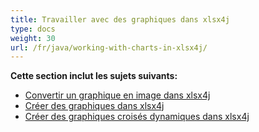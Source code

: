 ```yaml
---
title: Travailler avec des graphiques dans xlsx4j
type: docs
weight: 30
url: /fr/java/working-with-charts-in-xlsx4j/
---
```


 **Cette section inclut les sujets suivants:**
- [Convertir un graphique en image dans xlsx4j](/cells/fr/java/convert-chart-to-image-in-xlsx4j/)
- [Créer des graphiques dans xlsx4j](/cells/fr/java/create-charts-in-xlsx4j/)
- [Créer des graphiques croisés dynamiques dans xlsx4j](/cells/fr/java/create-pivot-charts-in-xlsx4j/)
